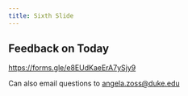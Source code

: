 ```yaml
---
title: Sixth Slide
---
```


## Feedback on Today

https://forms.gle/e8EUdKaeErA7ySjy9

Can also email questions to angela.zoss@duke.edu
